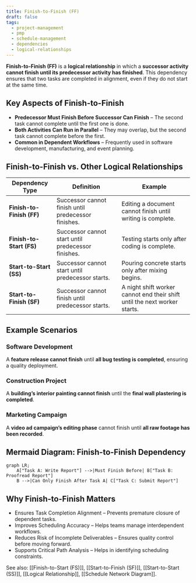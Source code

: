 ```yaml
---
title: Finish-to-Finish (FF)
draft: false
tags:
  - project-management
  - pmp
  - schedule-management
  - dependencies
  - logical-relationships
---
```


**Finish-to-Finish (FF)** is a **logical relationship** in which a **successor activity cannot finish until its predecessor activity has finished**. This dependency ensures that two tasks are completed in alignment, even if they do not start at the same time.

## **Key Aspects of Finish-to-Finish**
- **Predecessor Must Finish Before Successor Can Finish** – The second task cannot complete until the first one is done.
- **Both Activities Can Run in Parallel** – They may overlap, but the second task cannot complete before the first.
- **Common in Dependent Workflows** – Frequently used in software development, manufacturing, and event planning.

## **Finish-to-Finish vs. Other Logical Relationships**
| **Dependency Type** | **Definition** | **Example** |
|--------------------|------------------------------------------------|--------------------------------|
| **Finish-to-Finish (FF)** | Successor cannot finish until predecessor finishes. | Editing a document cannot finish until writing is complete. |
| **Finish-to-Start (FS)** | Successor cannot start until predecessor finishes. | Testing starts only after coding is complete. |
| **Start-to-Start (SS)** | Successor cannot start until predecessor starts. | Pouring concrete starts only after mixing begins. |
| **Start-to-Finish (SF)** | Successor cannot finish until predecessor starts. | A night shift worker cannot end their shift until the next worker starts. |

## **Example Scenarios**

### **Software Development**
A **feature release cannot finish** until **all bug testing is completed**, ensuring a quality deployment.

### **Construction Project**
A **building’s interior painting cannot finish** until the **final wall plastering is completed**.

### **Marketing Campaign**
A **video ad campaign’s editing phase** cannot finish until **all raw footage has been recorded**.

## **Mermaid Diagram: Finish-to-Finish Dependency**
```mermaid
graph LR;
    A["Task A: Write Report"] -->|Must Finish Before| B["Task B: Proofread Report"]
    B -->|Can Only Finish After Task A| C["Task C: Submit Report"]
```

## Why Finish-to-Finish Matters

- Ensures Task Completion Alignment – Prevents premature closure of dependent tasks.
- Improves Scheduling Accuracy – Helps teams manage interdependent workflows.
- Reduces Risk of Incomplete Deliverables – Ensures quality control before moving forward.
- Supports Critical Path Analysis – Helps in identifying scheduling constraints.

See also: [[Finish-to-Start (FS)]], [[Start-to-Finish (SF)]], [[Start-to-Start (SS)]], [[Logical Relationship]], [[Schedule Network Diagram]].